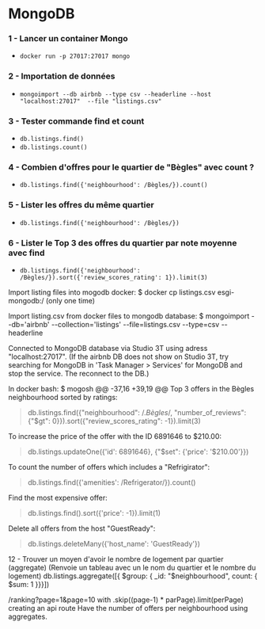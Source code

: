 # MongoDB

### 1 - Lancer un container Mongo
- `docker run -p 27017:27017 mongo`

### 2 - Importation de données
- `mongoimport --db airbnb --type csv --headerline --host "localhost:27017"  --file "listings.csv"`

### 3 - Tester commande find et count
- `db.listings.find()`
- `db.listings.count()`

### 4 - Combien d'offres pour le quartier de "Bègles" avec count ?
- `db.listings.find({'neighbourhood': /Bègles/}).count()`

### 5 - Lister les offres du même quartier
- `db.listings.find({'neighbourhood': /Bègles/})`

### 6 - Lister le Top 3 des offres du quartier par note moyenne avec find
- `db.listings.find({'neighbourhood': /Bègles/}).sort({'review_scores_rating': 1}).limit(3)`

Import listing files into mogodb docker:
$ docker cp listings.csv esgi-mongodb:/
(only one time)

Import listing.csv from docker files to mongodb database:
$ mongoimport --db='airbnb' --collection='listings' --file=listings.csv --type=csv --headerline

Connected to MongoDB database via Studio 3T using adress "localhost:27017".
(If the airbnb DB does not show on Studio 3T, try searching for MongoDB in 'Task Manager > Services' for MongoDB and stop the service. The reconnect to the DB.)

In docker bash:
$ mogosh
@@ -37,16 +39,19 @@ Top 3 offers in the Bègles neighbourhood sorted by ratings:






> db.listings.find({"neighbourhood": /.*Bègles*/, "number_of_reviews": {"$gt": 0}}).sort({"review_scores_rating": -1}).limit(3)

To increase the price of the offer with the ID 6891646 to $210.00:
> 
> db.listings.updateOne({'id': 6891646}, {"$set": {'price': '$210.00'}})

To count the number of offers which includes a "Refrigirator":
> 
> db.listings.find({'amenities': /Refrigerator/}).count()

Find the most expensive offer:
> 
> db.listings.find().sort({'price': -1}).limit(1)

Delete all offers from the host "GuestReady":
> 
> db.listings.deleteMany({'host_name': 'GuestReady'})

12 - Trouver un moyen d'avoir le nombre de logement par quartier (aggregate) (Renvoie un tableau avec un le nom du quartier et le nombre du logement)
db.listings.aggregate([{ $group: { _id: "$neighbourhood", count: { $sum: 1 }}}])

/ranking?page=1&page=10 with .skip((page-1) * parPage).limit(perPage) creating an api route
Have the number of offers per neighbourhood using aggregates.
